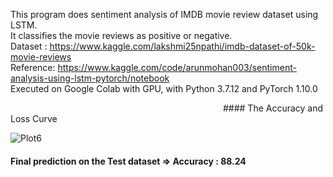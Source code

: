 
This program does sentiment analysis of IMDB movie review dataset using LSTM.  
It classifies the movie reviews as positive or negative.  
Dataset : https://www.kaggle.com/lakshmi25npathi/imdb-dataset-of-50k-movie-reviews  
Reference: https://www.kaggle.com/code/arunmohan003/sentiment-analysis-using-lstm-pytorch/notebook  
Executed on Google Colab with GPU, with Python 3.7.12 and PyTorch 1.10.0   

&emsp;&emsp;&emsp;&emsp;&emsp;&emsp;&emsp;&emsp;&emsp;&emsp;&emsp;&emsp;&emsp;&emsp;&emsp;&emsp;&emsp;&emsp;&emsp;&emsp;&emsp;&emsp;&emsp;&emsp; #### The Accuracy and Loss Curve

![Plot6](https://user-images.githubusercontent.com/17172345/159133367-6eef34f9-eb67-4afd-9459-19857e1c28b5.png)  

#### Final prediction on the Test dataset => Accuracy : 88.24 
